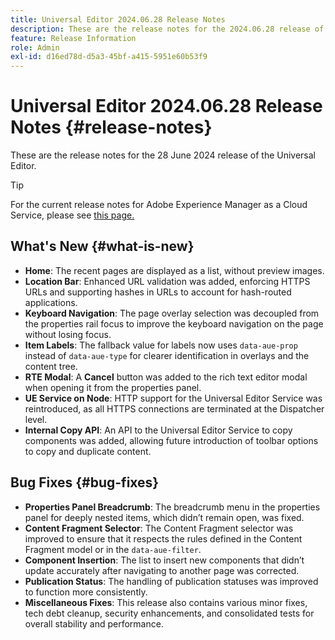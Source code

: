 ```yaml
---
title: Universal Editor 2024.06.28 Release Notes
description: These are the release notes for the 2024.06.28 release of the Universal Editor.
feature: Release Information
role: Admin
exl-id: d16ed78d-d5a3-45bf-a415-5951e60b53f9
---
```

# Universal Editor 2024.06.28 Release Notes {#release-notes}

These are the release notes for the 28 June 2024 release of the Universal Editor.

>[!TIP]
>
>For the current release notes for Adobe Experience Manager as a Cloud Service, please see [this page.](/help/release-notes/release-notes-cloud/release-notes-current.md)

## What's New {#what-is-new}

* **Home**: The recent pages are displayed as a list, without preview images.
* **Location Bar**: Enhanced URL validation was added, enforcing HTTPS URLs and supporting hashes in URLs to account for hash-routed applications.
* **Keyboard Navigation**: The page overlay selection was decoupled from the properties rail focus to improve the keyboard navigation on the page without losing focus.
* **Item Labels**: The fallback value for labels now uses `data-aue-prop` instead of `data-aue-type` for clearer identification in overlays and the content tree.
* **RTE Modal**: A **Cancel** button was added to the rich text editor modal when opening it from the properties panel.
* **UE Service on Node**: HTTP support for the Universal Editor Service was reintroduced, as all HTTPS connections are terminated at the Dispatcher level.
* **Internal Copy API**: An API to the Universal Editor Service to copy components was added, allowing future introduction of toolbar options to copy and duplicate content.

## Bug Fixes {#bug-fixes}

* **Properties Panel Breadcrumb**: The breadcrumb menu in the properties panel for deeply nested items, which didn’t remain open, was fixed.
* **Content Fragment Selector**: The Content Fragment selector was improved to ensure that it respects the rules defined in the Content Fragment model or in the `data-aue-filter`.
* **Component Insertion**: The list to insert new components that didn’t update accurately after navigating to another page was corrected.
* **Publication Status**: The handling of publication statuses was improved to function more consistently.
* **Miscellaneous Fixes**: This release also contains various minor fixes, tech debt cleanup, security enhancements, and consolidated tests for overall stability and performance.
